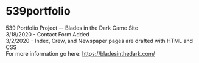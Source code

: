 # 539portfolio
539 Portfolio Project -- Blades in the Dark Game Site<br>
3/18/2020 - Contact Form Added<br>
3/2/2020 - Index, Crew, and Newspaper pages are drafted with HTML and CSS<br>
For more information go here: https://bladesinthedark.com/

